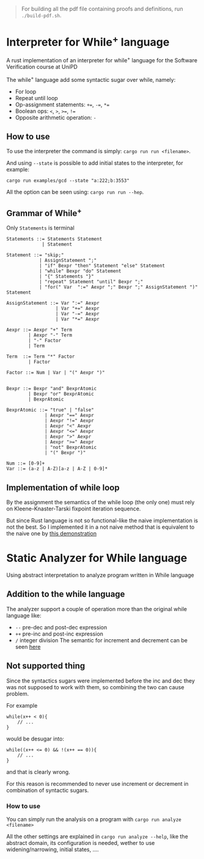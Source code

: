 >For building all the pdf file containing proofs and definitions, run `./build-pdf.sh`.
# Interpreter for While<sup>+</sup> language 

A rust implementation of an interpreter for while<sup>+</sup> language for the Software Verification course at UniPD

The while<sup>+</sup> language add some syntactic sugar over while, namely:
- For loop
- Repeat until loop
- Op-assignment statements: `+=`, `-=`, `*=`
- Boolean ops: `<`, `>`, `>=`, `!=`
- Opposite arithmetic operation: `-`
## How to use

To use the interpreter the command is simply: `cargo run run <filename>`.

And using `--state` is possible to add initial states to the interpreter, for example:
```
cargo run examples/gcd --state "a:222;b:3553"
```

All the option can be seen using: `cargo run run --hep`.

## Grammar of While<sup>+</sup> 
Only `Statements` is terminal

```
Statements ::= Statements Statement
             | Statement

Statement ::= "skip;"
            | AssignStatement ";"
            | "if" Bexpr "then" Statement "else" Statement
            | "while" Bexpr "do" Statement
            | "{" Statements "}"
            | "repeat" Statement "until" Bexpr ";"
            | "for(" Var  ":=" Aexpr ";" Bexpr ";" AssignStatement ")" Statement 

AssignStatement ::= Var ":=" Aexpr
                  | Var "+=" Aexpr
                  | Var "-=" Aexpr
                  | Var "*=" Aexpr

Aexpr ::= Aexpr "+" Term 
        | Aexpr "-" Term
        | "-" Factor
        | Term

Term  ::= Term "*" Factor
        | Factor

Factor ::= Num | Var | "(" Aexpr ")"


Bexpr ::= Bexpr "and" BexprAtomic
        | Bexpr "or" BexprAtomic
        | BexprAtomic
    
BexprAtomic ::= "true" | "false"
              | Aexpr "==" Aexpr
              | Aexpr "!=" Aexpr
              | Aexpr "<" Aexpr
              | Aexpr "<=" Aexpr
              | Aexpr ">" Aexpr
              | Aexpr ">=" Aexpr
              | "not" BexprAtomic
              | "(" Bexpr ")"

Num ::= [0-9]+
Var ::= (a-z | A-Z)[a-z | A-Z | 0-9]*
```

## Implementation of while loop
By the assignment the semantics of the while loop (the only one) must rely on Kleene-Knaster-Tarski fixpoint iteration sequence.

But since Rust language is not so functional-like the naive implementation is not the best. So I implemented it in a not naive method that is equivalent to the naive one by [this demonstration](demonstration.md)

# Static Analyzer for While language 
Using abstract interpretation to analyze program written in While language

## Addition to the while language 
The analyzer support a couple of operation more than the original while language like:
- `--` pre-dec and post-dec expression
- `++` pre-inc and post-inc expression
- `/` integer division
The semantic for increment and decrement can be seen [here](inc-dec-semantic.pdf)

## Not supported thing
Since the syntactics sugars were implemented before the inc and dec they was not supposed to work with them, so combining the two can cause problem.

For example 
``` 
while(x++ < 0){ 
    // ...
}
```
would be desugar into:
```
while((x++ <= 0) && !(x++ == 0)){ 
    // ...
}
```
and that is clearly wrong.

For this reason is recommended to never use increment or decrement in combination of syntactic sugars.

### How to use
You can simply run the analysis on a program with
`cargo run analyze <filename>`

All the other settings are explained in `cargo run analyze --help`, like the abstract domain,
its configuration is needed, wether to use widening/narrowing, initial states, .... 